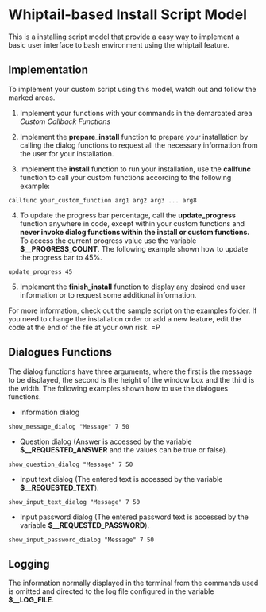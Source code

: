 # Whiptail-based Install Script Model

This is a installing script model that provide a easy way to implement a basic user interface to bash environment using the whiptail feature.

## Implementation

To implement your custom script using this model, watch out and follow the marked areas.

1. Implement your functions with your commands in the demarcated area _Custom Callback Functions_

2. Implement the **prepare_install** function to prepare your installation by calling the dialog functions to request all the necessary information from the user for your installation.

3. Implement the **install** function to run your installation, use the **callfunc** function to call your custom functions according to the following example:

```
callfunc your_custom_function arg1 arg2 arg3 ... arg8
```

4. To update the progress bar percentage, call the **update_progress** function anywhere in code, except within your custom functions and **never invoke dialog functions within the install or custom functions.** To access the current progress value use the variable **$\_\_PROGRESS\_COUNT**. The following example shown how to update the progress bar to 45%.

```
update_progress 45
```

5. Implement the **finish_install** function to display any desired end user information or to request some additional information.

For more information, check out the sample script on the examples folder. If you need to change the installation order or add a new feature, edit the code at the end of the file at your own risk. =P

## Dialogues Functions

The dialog functions have three arguments, where the first is the message to be displayed, the second is the height of the window box and the third is the width. The following examples shown how to use the dialogues functions.

* Information dialog 
```
show_message_dialog "Message" 7 50
```

* Question dialog (Answer is accessed by the variable **$\_\_REQUESTED\_ANSWER** and the values can be true or false).
```
show_question_dialog "Message" 7 50
```

* Input text dialog (The entered text is accessed by the variable **$\_\_REQUESTED\_TEXT**).
```
show_input_text_dialog "Message" 7 50
```

* Input password dialog (The entered password text is accessed by the variable **$\_\_REQUESTED\_PASSWORD**).
```
show_input_password_dialog "Message" 7 50
```

## Logging

The information normally displayed in the terminal from the commands used is omitted and directed to the log file configured in the variable **$\_\_LOG\_FILE**.

